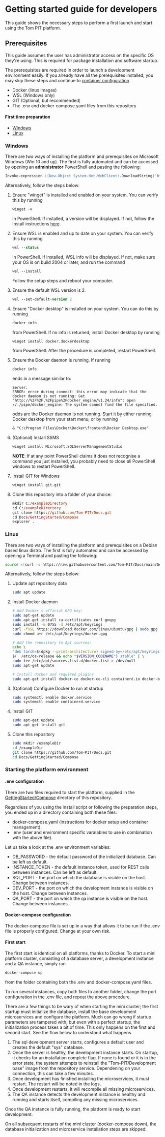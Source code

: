# Getting started guide for developers
This guide shows the necessary steps to perform a first launch and start using the Tom PIT platform.

## Prerequisites
This guide assumes the user has administrator access on the specific OS they're using. This is required for package installation and software startup.

The prerequisites are required in order to launch a development environment easily. If you already have all the prerequisites installed, you may skip these steps and continue to [container configuration](#configuration).
- Docker (linux images)
- WSL (Windows only)
- GIT (Optional, but recommended)
- The .env and docker-compose.yaml files from this repository

#### First time preparation
- [Windows](#prepare-windows)
- [Linux](#prepare-linux)

<a name="prepare-windows"></a>
### Windows
There are two ways of installing the platform and prerequisites on Microsoft Windows (Win 10 and up). The first is fully automated and can be accessed by opening an <b>administrator</b> PowerShell and pasting the following:

```ps
Invoke-expression ((New-Object System.Net.WebClient).DownloadString('https://raw.githubusercontent.com/Tom-PIT/Docs/main/GettingStarted/src/Windows/install.ps1'))
```

Alternatively, follow the steps below:
1. Ensure "winget" is installed and enabled on your system. You can verify this by running

    ```ps
    winget -v
    ``` 
    in PowerShell. 
    If installed, a version will be displayed. If not, follow the install instructions [here]("https://github.com/microsoft/winget-cli").
2. Ensure WSL is enabled and up to date on your system. You can verify this by running

    ```ps
    wsl --status
    ``` 
    in PowerShell. 
    If installed, WSL info will be displayed. If not, make sure your OS is on build 2004 or later, and run the command
    ```ps
    wsl --install
    ```
    Follow the setup steps and reboot your computer.
3. Ensure the default WSL version is 2. 
    ```ps
    wsl --set-default-version 2
    ```
4. Ensure "Docker desktop" is installed on your system. You can do this by running
    ```ps
    docker info
    ```
    from PowerShell.
    If no info is returned, install Docker desktop by running
    ```ps
    winget install docker.dockerdesktop
    ```
    from PowerShell. After the procedure is completed, restart PowerShell.
5. Ensure the Docker daemon is running. If running
    ```ps
    docker info
    ```
    ends in a message similar to:
    ```
    Server:
    ERROR: error during connect: this error may indicate that the docker daemon is not running: Get "http://%2F%2F.%2Fpipe%2Fdocker_engine/v1.24/info": open //./pipe/docker_engine: The system cannot find the file specified.
    ```
    odds are the Docker daemon is not running. Start it by either running Docker desktop from your start menu, or by running
    ```ps
    & "C:\Program Files\Docker\Docker\frontend\Docker Desktop.exe"
    ```
6. (Optional) Install SSMS
    ```ps
    winget install Microsoft.SQLServerManagementStudio
    ```

    <b>NOTE</b>: If at any point PowerShell claims it does not recognise a command you just installed, you probably need to close all PowerShell windows to restart PowerShell.
7. Install GIT for Windows
    ```ps
    winget install git.git
    ```
8. Clone this repository into a folder of your choice:
    ```ps
    mkdir C:/exampleDirectory
    cd C:/exampleDirectory
    git clone https://github.com/Tom-PIT/Docs.git
    cd Docs/GettingStarted/Compose
    explorer .
    ```


<a name="prepare-linux"></a>
### Linux 
There are two ways of installing the platform and prerequisites on a Debian based linux distro.
The first is fully automated and can be accessed by opening a Terminal and pasting the following:

```bash
source <(curl -s https://raw.githubusercontent.com/Tom-PIT/Docs/main/GettingStarted/src/Linux/install.sh)
```

Alternatively, follow the steps below:
1. Update apt repository data
    ```bash
    sudo apt update
    ```
2. Install Docker daemon
    ```bash
    # Add Docker's official GPG key:
    sudo apt-get update
    sudo apt-get install ca-certificates curl gnupg
    sudo install -m 0755 -d /etc/apt/keyrings
    curl -fsSL https://download.docker.com/linux/ubuntu/gpg | sudo gpg --dearmor -o /etc/apt/keyrings/docker.gpg
    sudo chmod a+r /etc/apt/keyrings/docker.gpg

    # Add the repository to Apt sources:
    echo \
    "deb [arch=$(dpkg --print-architecture) signed-by=/etc/apt/keyrings/docker.gpg] https://download.docker.com/linux/ubuntu \
    $(. /etc/os-release && echo "$VERSION_CODENAME") stable" | \
    sudo tee /etc/apt/sources.list.d/docker.list > /dev/null
    sudo apt-get update

    # Install docker and required plugins
    sudo apt-get install docker-ce docker-ce-cli containerd.io docker-buildx-plugin docker-compose-plugin
    ```
3. (Optional) Configure Docker to run at startup
    ```bash
    sudo systemctl enable docker.service
    sudo systemctl enable containerd.service
    ```
4. Install GIT
    ```bash
    sudo apt-get update
    sudo apt-get install git
    ```
5. Clone this repository
    ```bash
    sudo mkdir /exampleDir
    cd /exampleDir
    git clone https://github.com/Tom-PIT/Docs.git
    cd Docs/GettingStarted/Compose
    ```

### Starting the platform environment
<a name="configuration"></a>
#### .env configuration
There are two files required to start the platform, supplied in the [GettingStarted/Compose](https://github.com/Tom-PIT/Docs/tree/main/GettingStarted/src/Compose) directory of this repository.

Regardless of you using the install script or following the preparation steps, you ended up in a directory containing both these files:
- docker-compose.yaml (instructions for docker setup and container management).
- .env (user and environment specific varaiables to use in combination with the above file).

Let us take a look at the .env environment variables:
- DB_PASSWORD - the default password of the initialized database. Can be left as default.
- INSTANCE_TOKEN - the default instance token, used for REST calls between instances. Can be left as default.
- SQL_PORT - the port on which the database is visible on the host. Change between instances.
- DEV_PORT - the port on which the development instance is visible on the host. Change between instances.
- QA_PORT - the port on which the qa instance is visible on the host. Change between instances.

#### Docker-compose configuration
The docker-compose file is set up in a way that allows it to be run if the .env file is properly configured. Change at your own risk.

#### First start
The first start is identical on all platforms, thanks to Docker. To start a mini platform cluster, consisting of a database server, a development instance and a QA instance, simply run
```bash
docker-compose up
```
from the folder containing both the .env and docker-compose.yaml files.

To run several instances, copy both files to another folder, change the port configuration in the .env file, and repeat the above procedure.

There are a few things to be wary of when starting the mini cluster; the first startup must initialize the database, install the base development microservices and configure the platform. Much can go wrong if startup parameters are tampered with, but even with a perfect startup, the initialization process takes a bit of time. This only happens on the first and second start. See the flow below to understand what happens.

1. The sql development server starts, configures a default user and creates the default "sys" database.
2. Once the server is healthy, the development instance starts. On startup, it checks for an installation complete flag. If none is found or it is in the error state, the system attempts to reinstall the "Tom-PIT/Development base" image from the repository service. Dependening on your connection, this can take a few minutes.
3. Once development has finished installing the microservices, it must restart. The restart will be noted in the logs.
4. Once development restarts, it will recompile all missing microservices.
5. The QA instance detects the development instance is healthy and running and starts itself, compiling any missing microservices.

Once the QA instance is fully running, the platform is ready to start development.

On all subsequent restarts of the mini cluster (docker-compose down), the database initialization and microservice installation steps are skipped.